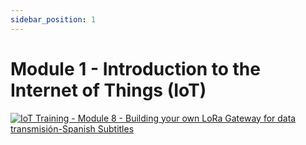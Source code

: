 ```yaml
---
sidebar_position: 1
---
```


# Module 1 - Introduction to the Internet of Things (IoT)

[![IoT Training - Module 8 - Building your own LoRa Gateway for data transmisión-Spanish Subtitles](https://res.cloudinary.com/marcomontalbano/image/upload/v1656674225/video_to_markdown/images/youtube--6N6qyvSre1Q-c05b58ac6eb4c4700831b2b3070cd403.jpg)](https://youtu.be/6N6qyvSre1Q "IoT Training - Module 8 - Building your own LoRa Gateway for data transmisión-Spanish Subtitles")
